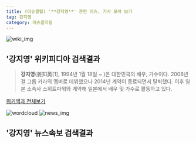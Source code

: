 ```yaml
---
title: (이슈클립) '**강지영**' 관련 이슈, 기사 모아 보기
tag: 강지영
category: 이슈클리핑
---
```

![wiki_img](https://user-images.githubusercontent.com/42597476/44503234-41136a80-a6d0-11e8-9071-6fc6418eafe4.png)
## **'**강지영**'** 위키피디아 검색결과
>**강지영**(姜知英[1], 1994년 1월 18일 ~ )은 대한민국의 배우, 가수이다. 2008년 걸 그룹 카라의 멤버로 데뷔했으나 2014년 계약이 종료되면서 탈퇴했다. 이후 일본 소속사 스위트파워와 계약해 일본에서 배우 및 가수로 활동하고 있다.

<a href="https://ko.wikipedia.org/wiki/강지영" target="_blank">위키백과 전체보기</a>

![wordcloud](https://s3.ap-northeast-2.amazonaws.com/lyrics101-wordcloud/2018-09-18-1537258230.png)
![news_img](https://user-images.githubusercontent.com/42597476/44507050-1206f400-a6e4-11e8-8d98-7ffbfebb353f.png)
## **'**강지영**'** 뉴스속보 검색결과

